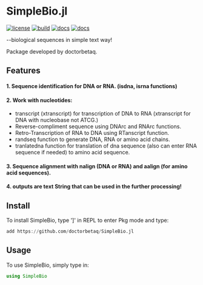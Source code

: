 # SimpleBio.jl
[![license](https://img.shields.io/github/license/doctorbetaq/SimpleBio.jl?style=flat-square)](https://github.com/doctorbetaq/SimpleBio.jl/blob/main/LICENSE)
[![build](https://img.shields.io/circleci/build/github/doctorbetaq/SimpleBio.jl/main?style=flat-square)](https://app.circleci.com/pipelines/github/doctorbetaq/SimpleBio.jl)
[![docs](https://img.shields.io/badge/docs-dev-blue?style=flat-square)](https://doctorbetaq.github.io/SimpleBio.jl/dev/)
[![docs](https://img.shields.io/badge/docs-stable-blue?style=flat-square)](https://doctorbetaq.github.io/SimpleBio.jl/stable/)

--biological sequences in simple text way!
  
Package developed by doctorbetaq.

## Features
#### 1. Sequence identification for DNA or RNA. (isdna, isrna functions)
#### 2. Work with nucleotides:
+ transcript (xtranscript) for transcription of DNA to RNA (xtranscript for DNA with nucleobase not ATCG.)
+ Reverse-compliment sequence using DNArc and RNArc functions.
+ Retro-Transcription of RNA to DNA using RTanscript function.
+ randseq function to generate DNA, RNA or amino acid chains.
+ tranlatedna function for translation of dna sequence (also can enter RNA sequence if needed) to amino acid sequence.
    
#### 3. Sequence alignment with nalign (DNA or RNA) and aalign (for amino acid sequences). 
#### 4. outputs are text String that can be used in the further processing!


## Install
To install SimpleBio, type ']' in REPL to enter Pkg mode and type:
```julia
add https://github.com/doctorbetaq/SimpleBio.jl
```

## Usage
To use SimpleBio, simply type in:
```julia
using SimpleBio
```
